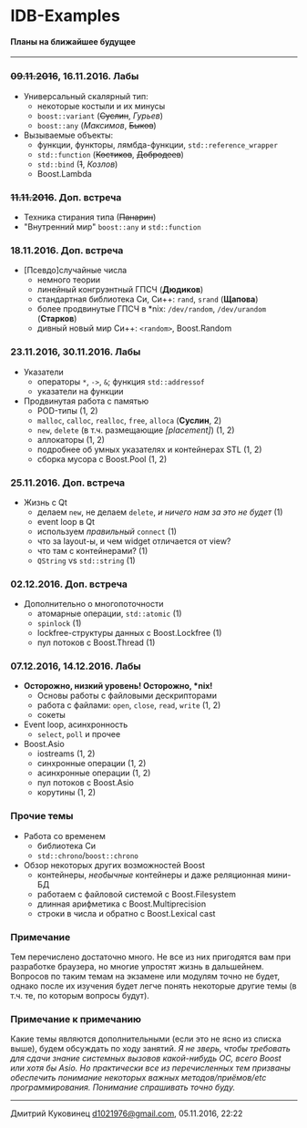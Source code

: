 # IDB-Examples
#### Планы на ближайшее будущее
---

### ~~09.11.2016~~, 16.11.2016. Лабы
- Универсальный скалярный тип:
	+ некоторые костыли и их минусы
	+ `boost::variant` (~~Суслин~~, *Гурьев*)
	+ `boost::any` (*Максимов*, ~~Быков~~)
- Вызываемые объекты:
	+ функции, функторы, лямбда-функции, `std::reference_wrapper`
	+ `std::function` (~~Костиков~~, ~~Добродеев~~)
	+ `std::bind` (~~1~~, *Козлов*)
	+ Boost.Lambda

### ~~11.11.2016~~. Доп. встреча
- Техника стирания типа (~~Панарин~~)
- "Внутренний мир" `boost::any` и `std::function`

### 18.11.2016. Доп. встреча
- [Псевдо]случайные числа
	+ немного теории
	+ линейный конгруэнтный ГПСЧ (**Дюдиков**)
	+ стандартная библиотека Си, Си++: `rand`, `srand` (**Щапова**)
	+ более продвинутые ГПСЧ в \*nix: `/dev/random`, `/dev/urandom` (**Старков**)
	+ дивный новый мир Си++: `<random>`, Boost.Random

### 23.11.2016, 30.11.2016. Лабы
- Указатели
	+ операторы `*`, `->`, `&`; функция `std::addressof`
	+ указатели на функции
- Продвинутая работа с памятью
	+ POD-типы (1, 2)
	+ `malloc`, `calloc`, `realloc`, `free`, `alloca` (**Суслин**, 2)
	+ `new`, `delete` (в т.ч. размещающие *[placement]*) (1, 2)
	+ аллокаторы (1, 2)
	+ подробнее об умных указателях и контейнерах STL (1, 2)
	+ сборка мусора с Boost.Pool (1, 2)

### 25.11.2016. Доп. встреча
- Жизнь с Qt
	+ делаем `new`, не делаем `delete`, *и ничего нам за это не будет* (1)
	+ event loop в Qt
	+ используем *правильный* `connect` (1)
	+ что за layout-ы, и чем widget отличается от view?
	+ что там с контейнерами? (1)
	+ `QString` vs `std::string` (1)

### 02.12.2016. Доп. встреча
- Дополнительно о многопоточности
	+ атомарные операции, `std::atomic` (1)
	+ `spinlock` (1)
	+ lockfree-структуры данных с Boost.Lockfree (1)
	+ пул потоков с Boost.Thread (1)

### 07.12.2016, 14.12.2016. Лабы
- **Осторожно, низкий уровень! Осторожно, \*nix!**
	+ Основы работы с файловыми дескрипторами
	+ работа с файлами: `open`, `close`, `read`, `write` (1, 2)
	+ сокеты
- Event loop, асинхронность
	+ `select`, `poll` и прочее
- Boost.Asio
	+ iostreams (1, 2)
	+ синхронные операции (1, 2)
	+ асинхронные операции (1, 2)
	+ пул потоков с Boost.Asio
	+ корутины (1, 2)

### Прочие темы
- Работа со временем
	+ библиотека Си
	+ `std::chrono`/`boost::chrono`
- Обзор некоторых других возможностей Boost
	+ контейнеры, *необычные* контейнеры и даже реляционная мини-БД
	+ работаем с файловой системой с Boost.Filesystem
	+ длинная арифметика с Boost.Multiprecision
	+ строки в числа и обратно с Boost.Lexical cast

### Примечание
Тем перечислено достаточно много. Не все из них пригодятся вам при разработке браузера, но многие упростят жизнь в дальшейнем. Вопросов по таким темам на экзамене или модулям точно не будет, однако после их изучения будет легче понять некоторые другие темы (в т.ч. те, по которым вопросы будут).

### Примечание к примечанию
Какие темы являются дополнительными (если это не ясно из списка выше), будем обсуждать по ходу занятий. *Я не зверь, чтобы требовать для сдачи знание системных вызовов какой-нибудь ОС, всего Boost или хотя бы Asio. Но практически все из перечисленных тем призваны обеспечить понимание некоторых важных методов/приёмов/etc программирования. Понимание спрашивать точно буду.*

---
Дмитрий Куковинец <d1021976@gmail.com>, 05.11.2016, 22:22
